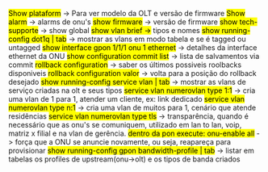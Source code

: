 <mark class="hltr-r">Show plataform</mark> -> Para ver modelo da OLT e versão de firmware
<mark class="hltr-r">Show alarm</mark> -> alarms de onu's
<mark class="hltr-r">show firmware</mark> -> versão de firmware
<mark class="hltr-r">show tech-supporte</mark> -> show global
<mark class="hltr-r">show vlan brief -</mark>> tipos e nomes
<mark class="hltr-r">show running-config dot1q | tab</mark> -> mostrar as vlans em modo tabela e se é tagged ou untagged
<mark class="hltr-r">show interface gpon 1/1/1 onu 1 ethernet</mark> -> detalhes da interface ethernet da ONU
<mark class="hltr-r">show configuration commit list</mark> -> lista de salvamentos via commit
<mark class="hltr-r">rollback configuration</mark> -> saber os últimos possiveis roolbacks disponiveis
<mark class="hltr-r">rollback configuration valor</mark> -> volta para a posição do rollback desejado
<mark class="hltr-r">show running-config service vlan | tab</mark> -> mostrar as vlans de serviço criadas na olt e seus tipos
<mark class="hltr-r">service vlan numerovlan type 1:1</mark> -> cria uma vlan de 1 para 1, atender um cliente, ex: link dedicado
<mark class="hltr-r">service vlan numerovlan type n:1</mark> -> cria uma vlan de muitos para 1, cenário que atende residências
<mark class="hltr-r">service vlan numerovlan type tls</mark> -> transparência, quando é necessário que as onu's se comuniquem, utilizado em lan to lan, voip, matriz x filial e na vlan de gerência.
<mark class="hltr-r">dentro da pon execute: onu-enable all</mark> -> força que a ONU se anuncie novamente, ou seja, reapareça para provisionar
<mark class="hltr-r">show running-config gpon bandwidth-profile | tab</mark> -> listar em tabelas os profiles de upstream(onu->olt) e os tipos de banda criados


